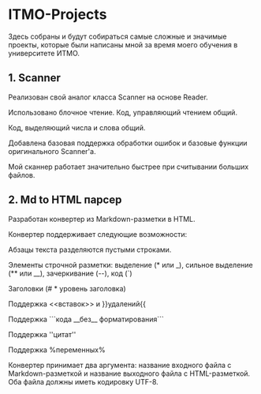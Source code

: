 # ITMO-Projects
Здесь собраны и будут собираться самые сложные и значимые проекты, которые были написаны мной за время моего обучения в университете ИТМО.
<h2><strong>1. Scanner</strong></h2>
<p>
    <p>Реализован свой аналог класса Scanner на основе Reader.</p>
    <p>Использовано блочное чтение. Код, управляющий чтением общий.</p>
    <p>Код, выделяющий числа и слова общий.</p>
    <p>Добавлена базовая поддержка обработки ошибок и базовые функции оригинального Scanner'а.</p>
   <p>Мой сканнер работает значительно быстрее при считывании больших файлов.</p>
<h2><strong>2. Md to HTML парсер</strong></h2>
<p>
    <p>Разработан конвертер из Markdown-разметки в HTML.</p>
    <p>Конвертер поддерживает следующие возможности:</p>
    <p>Абзацы текста разделяются пустыми строками.</p>
    <p>Элементы строчной разметки: выделение (* или _), сильное выделение (** или __), зачеркивание (--), код (`)</p>
    <p>Заголовки (# * уровень заголовка) </p>
    <p>Поддержка <<вставок>> и }}удалений{{</p>
    <p>Поддержка ```кода __без__ форматирования```</p>
    <p>Поддержка ''цитат''</p>
    <p>Поддержка %переменных%</p>
<p>Конвертер принимает два аргумента: название входного файла с Markdown-разметкой и название выходного файла c HTML-разметкой. Оба файла должны иметь кодировку UTF-8.</p>
